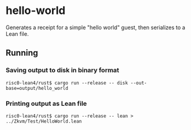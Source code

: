 # hello-world

Generates a receipt for a simple "hello world" guest, then serializes to a Lean file.

## Running

### Saving output to disk in binary format

```console
risc0-lean4/rust$ cargo run --release -- disk --out-base=output/hello_world
```

### Printing output as Lean file

```console
risc0-lean4/rust$ cargo run --release -- lean > ../Zkvm/Test/HelloWorld.lean
```
